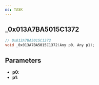 ```yaml
---
ns: TASK
---
```

## _0x013A7BA5015C1372

```c
// 0x013A7BA5015C1372
void _0x013A7BA5015C1372(Any p0, Any p1);
```

## Parameters
* **p0**:
* **p1**:
